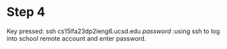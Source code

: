 # Step 4
Key pressed: ssh cs15lfa23dp<shift>2ieng6.ucsd.edu *password*    :using ssh to log into school remote account and enter password.


